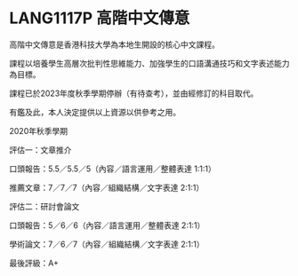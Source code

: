 # LANG1117P 高階中文傳意
高階中文傳意是香港科技大學為本地生開設的核心中文課程。

課程以培養學生高層次批判性思維能力、加強學生的口語溝通技巧和文字表述能力為目標。

課程已於2023年度秋季學期停辦（有待查考），並由經修訂的科目取代。

有鑑及此，本人決定提供以上資源以供參考之用。

2020年秋季學期

評估一：文章推介

口頭報告：5.5／5.5／5（內容／語言運用／整體表達 1:1:1）

推薦文章：7／7／7（內容／組織結構／文字表達 2:1:1）

評估二：研討會論文

口頭報告：5／6／6（內容／語言運用／整體表達 2:1:1）

學術論文：7／6／7（內容／組織結構／文字表達 2:1:1）

最後評級：A+
